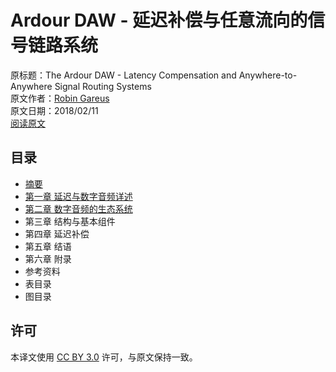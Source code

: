 # Ardour DAW - 延迟补偿与任意流向的信号链路系统
原标题：The Ardour DAW - Latency Compensation and Anywhere-to-Anywhere Signal Routing Systems  
原文作者：[Robin Gareus](https://github.com/x42)  
原文日期：2018/02/11  
[阅读原文](https://gareus.org/misc/thesis-p8/2017-12-Gareus-Lat.pdf)

## 目录

- [摘要](./abstract.md)
- [第一章 延迟与数字音频详述](./1-on-latency-and-digital-audio.md)
- [第二章 数字音频的生态系统](./2-the-digital-audio-ecosystem.md)
- 第三章 结构与基本组件
- 第四章 延迟补偿
- 第五章 结语
- 第六章 附录
- 参考资料
- 表目录
- 图目录

## 许可

本译文使用 [CC BY 3.0](https://creativecommons.org/licenses/by/3.0/) 许可，与原文保持一致。